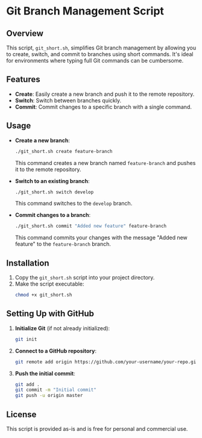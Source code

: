 # Git Branch Management Script

## Overview
This script, `git_short.sh`, simplifies Git branch management by allowing you to create, switch, and commit to branches using short commands. It's ideal for environments where typing full Git commands can be cumbersome.

## Features
- **Create**: Easily create a new branch and push it to the remote repository.
- **Switch**: Switch between branches quickly.
- **Commit**: Commit changes to a specific branch with a single command.

## Usage
- **Create a new branch**:
  ```bash
  ./git_short.sh create feature-branch
  ```
  This command creates a new branch named `feature-branch` and pushes it to the remote repository.

- **Switch to an existing branch**:
  ```bash
  ./git_short.sh switch develop
  ```
  This command switches to the `develop` branch.

- **Commit changes to a branch**:
  ```bash
  ./git_short.sh commit "Added new feature" feature-branch
  ```
  This command commits your changes with the message "Added new feature" to the `feature-branch` branch.

## Installation
1. Copy the `git_short.sh` script into your project directory.
2. Make the script executable:
   ```bash
   chmod +x git_short.sh
   ```

## Setting Up with GitHub
1. **Initialize Git** (if not already initialized):
   ```bash
   git init
   ```
2. **Connect to a GitHub repository**:
   ```bash
   git remote add origin https://github.com/your-username/your-repo.git
   ```
3. **Push the initial commit**:
   ```bash
   git add .
   git commit -m "Initial commit"
   git push -u origin master
   ```

## License
This script is provided as-is and is free for personal and commercial use.
```
